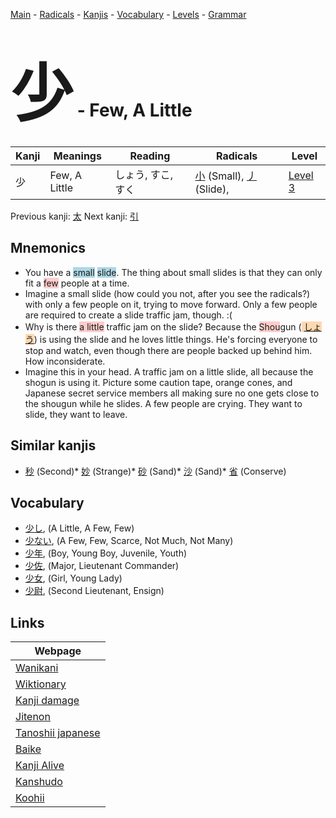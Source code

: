 <style> bigfont {font-size: 100px}</style>
[Main](../README.md) -
[Radicals](../radicals.md) -
[Kanjis](../kanjis.md) -
[Vocabulary](../vocabulary.md) -
[Levels](../levels.md) -
[Grammar](../grammar.md)
# <bigfont> 少</bigfont> - Few, A Little 

| Kanji | Meanings | Reading | Radicals | Level |
| --- | --- | --- | --- | --- |
| 少 | Few, A Little | しょう, すこ, すく | [小](../radicals/小.md) (Small), [丿](../radicals/丿.md) (Slide),  | [Level 3](../levels/wk_level3.md) |

Previous kanji: [太](太.md) Next kanji: [引](引.md) 

## Mnemonics
 * You have a <span style="background-color:#ADD8E6"> small</span> <span style="background-color:#ADD8E6"> slide</span>. The thing about small slides is that they can only fit a <span style="background-color:#ffcccb"> few</span> people at a time.
* Imagine a small slide (how could you not, after you see the radicals?) with only a few people on it, trying to move forward. Only a few people are required to create a slide traffic jam, though. :(
* Why is there <span style="background-color:#ffcccb"> a little</span> traffic jam on the slide? Because the <span style="background-color:#ffcccb"> Shou</span>gun (<span style="background-color:#fed8b1"> [しょう](https://jisho.org/search/しょう)</span>) is using the slide and he loves little things. He's forcing everyone to stop and watch, even though there are people backed up behind him. How inconsiderate.
* Imagine this in your head. A traffic jam on a little slide, all because the shogun is using it. Picture some caution tape, orange cones, and Japanese secret service members all making sure no one gets close to the shougun while he slides. A few people are crying. They want to slide, they want to leave.


## Similar kanjis
 * [秒](秒.md) (Second)* [妙](妙.md) (Strange)* [砂](砂.md) (Sand)* [沙](沙.md) (Sand)* [省](省.md) (Conserve)


## Vocabulary
 * [少し](../vocabulary/少.md), (A Little, A Few, Few)
* [少ない](../vocabulary/少.md), (A Few, Few, Scarce, Not Much, Not Many)
* [少年](../vocabulary/少.md), (Boy, Young Boy, Juvenile, Youth)
* [少佐](../vocabulary/少.md), (Major, Lieutenant Commander)
* [少女](../vocabulary/少.md), (Girl, Young Lady)
* [少尉](../vocabulary/少.md), (Second Lieutenant, Ensign)



## Links 

| Webpage |
| --- |
| [Wanikani          ](https://www.wanikani.com/kanji/少) |
| [Wiktionary        ](https://en.wiktionary.org/wiki/少) |
| [Kanji damage      ](http://www.kanjidamage.com/kanji/search?utf8=✓&q=少) |
| [Jitenon           ](https://jitenon.com/kanji/少) |
| [Tanoshii japanese ](https://www.tanoshiijapanese.com/dictionary/kanji.cfm?k=少) |
| [Baike             ](https://baike.baidu.com/item/少) |
| [Kanji Alive       ](https://app.kanjialive.com/少) |
| [Kanshudo          ](https://www.kanshudo.com/searchmn?q=少) |
| [Koohii            ](https://kanji.koohii.com/study/kanji/少) |
